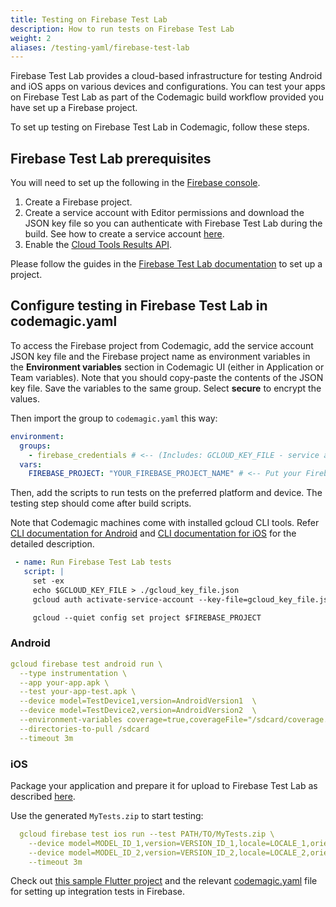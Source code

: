 ```yaml
---
title: Testing on Firebase Test Lab
description: How to run tests on Firebase Test Lab
weight: 2
aliases: /testing-yaml/firebase-test-lab
---
```


Firebase Test Lab provides a cloud-based infrastructure for testing Android and iOS apps on various devices and configurations. You can test your apps on Firebase Test Lab as part of the Codemagic build workflow provided you have set up a Firebase project.

To set up testing on Firebase Test Lab in Codemagic, follow these steps.

## Firebase Test Lab prerequisites

You will need to set up the following in the [Firebase console](https://firebase.google.com/).

1. Create a Firebase project.
2. Create a service account with Editor permissions and download the JSON key file so you can authenticate with Firebase Test Lab during the build. See how to create a service account [here](../knowledge-base/google-play-api).
3. Enable the [Cloud Tools Results API](https://console.cloud.google.com/apis/library/toolresults.googleapis.com?pli=1&project=woven-voyage-217607&folder=&organizationId=).

Please follow the guides in the [Firebase Test Lab documentation](https://firebase.google.com/docs/test-lab/?gclid=EAIaIQobChMIs5qVwqW25QIV8iCtBh3DrwyUEAAYASAAEgLFU_D_BwE) to set up a project.

## Configure testing in Firebase Test Lab in codemagic.yaml

To access the Firebase project from Codemagic, add the service account JSON key file and the Firebase project name as environment variables in the **Environment variables** section in Codemagic UI (either in Application or Team variables). Note that you should copy-paste the contents of the JSON key file. Save the variables to the same group. Select **secure** to encrypt the values. 

Then import the group to `codemagic.yaml` this way:

```yaml
environment:
  groups:
    - firebase_credentials # <-- (Includes: GCLOUD_KEY_FILE - service account JSON key file)
  vars:
    FIREBASE_PROJECT: "YOUR_FIREBASE_PROJECT_NAME" # <-- Put your Firebase Project Name here
```
Then, add the scripts to run tests on the preferred platform and device. The testing step should come after build scripts.

Note that Codemagic machines come with installed gcloud CLI tools. Refer [CLI documentation for Android](https://firebase.google.com/docs/test-lab/android/command-line) and [CLI documentation for iOS](https://firebase.google.com/docs/test-lab/ios/command-line) for the detailed description.

```yaml
 - name: Run Firebase Test Lab tests
   script: |
     set -ex
     echo $GCLOUD_KEY_FILE > ./gcloud_key_file.json
     gcloud auth activate-service-account --key-file=gcloud_key_file.json

     gcloud --quiet config set project $FIREBASE_PROJECT
```

### Android
```yaml
gcloud firebase test android run \
  --type instrumentation \
  --app your-app.apk \
  --test your-app-test.apk \
  --device model=TestDevice1,version=AndroidVersion1  \
  --device model=TestDevice2,version=AndroidVersion2  \
  --environment-variables coverage=true,coverageFile="/sdcard/coverage.ec" \
  --directories-to-pull /sdcard
  --timeout 3m
```

### iOS

Package your application and prepare it for upload to Firebase Test Lab as described [here](https://firebase.google.com/docs/test-lab/ios/run-xctest#package-app).

Use the generated `MyTests.zip` to start testing:

```yaml
  gcloud firebase test ios run --test PATH/TO/MyTests.zip \
    --device model=MODEL_ID_1,version=VERSION_ID_1,locale=LOCALE_1,orientation=ORIENTATION_1 \
    --device model=MODEL_ID_2,version=VERSION_ID_2,locale=LOCALE_2,orientation=ORIENTATION_2
    --timeout 3m
```

Check out [this sample Flutter project](https://github.com/codemagic-ci-cd/codemagic-sample-projects/tree/main/flutter/flutter-integration-tests-demo-project) and the relevant [codemagic.yaml](https://github.com/codemagic-ci-cd/codemagic-sample-projects/blob/main/flutter/flutter-integration-tests-demo-project/codemagic.yaml) file for setting up integration tests in Firebase.
